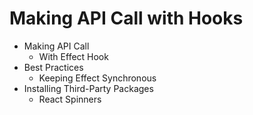 # Making API Call with Hooks

- Making API Call
  - With Effect Hook
- Best Practices
  - Keeping Effect Synchronous
- Installing Third-Party Packages
  - React Spinners
